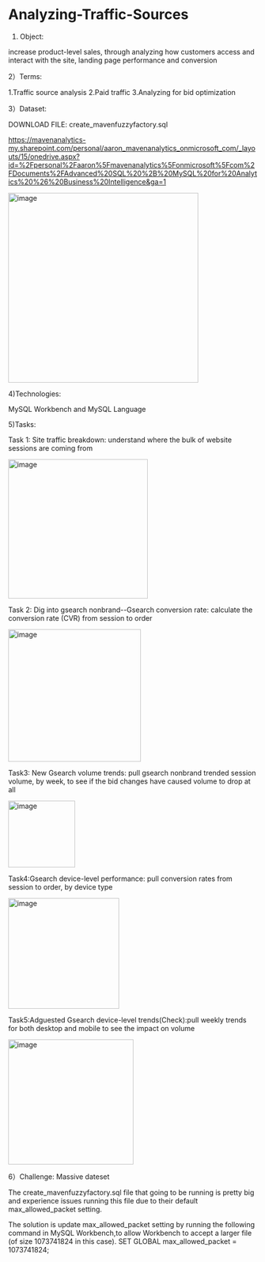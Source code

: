 

# Analyzing-Traffic-Sources






1) Object:

 increase product-level sales, through analyzing how customers access and interact with the site, landing page performance and conversion

2）Terms:

1.Traffic source analysis    2.Paid traffic     3.Analyzing for bid optimization


3）Dataset:

DOWNLOAD FILE: create_mavenfuzzyfactory.sql

https://mavenanalytics-my.sharepoint.com/personal/aaron_mavenanalytics_onmicrosoft_com/_layouts/15/onedrive.aspx?id=%2Fpersonal%2Faaron%5Fmavenanalytics%5Fonmicrosoft%5Fcom%2FDocuments%2FAdvanced%20SQL%20%2B%20MySQL%20for%20Analytics%20%26%20Business%20Intelligence&ga=1


 <img width="384" alt="image" src="https://user-images.githubusercontent.com/74843963/198989238-af71d7fd-1b9e-446f-8f5d-71d2e71d3ae1.png">
 
 

4)Technologies:

MySQL Workbench and MySQL Language


5)Tasks: 

Task 1: Site traffic breakdown: understand where the bulk of website sessions are coming from



<img width="282" alt="image" src="https://user-images.githubusercontent.com/74843963/198990400-beecc215-6f78-43fc-baf5-fbd4857d674f.png">



Task 2: Dig into gsearch nonbrand--Gsearch conversion rate: calculate the conversion rate (CVR) from session to order



<img width="268" alt="image" src="https://user-images.githubusercontent.com/74843963/198990535-b22d3bcc-3c5b-4d8f-8ed6-01865bb10487.png">



Task3: New Gsearch volume trends: pull gsearch nonbrand trended session volume, by week, to see if the bid changes have caused volume to drop at all



<img width="135" alt="image" src="https://user-images.githubusercontent.com/74843963/198990594-8c658b80-8ff6-481b-8ef1-47e0a9e963f2.png">



Task4:Gsearch device-level performance:  pull conversion rates from session to order, by device type


<img width="224" alt="image" src="https://user-images.githubusercontent.com/74843963/198990637-ccceb573-cb69-4794-aac2-d55d62774297.png">


Task5:Adguested Gsearch device-level trends(Check):pull weekly trends for both desktop and mobile to see the impact on volume


<img width="253" alt="image" src="https://user-images.githubusercontent.com/74843963/198990700-5c11f392-f5aa-423c-9d66-8241a9b4b433.png">



6）Challenge: Massive dateset

The create_mavenfuzzyfactory.sql file that going to be running is pretty big and experience issues running this file due to their default max_allowed_packet setting.

The solution is update  max_allowed_packet setting by running the following command in MySQL Workbench,to allow Workbench to accept a larger file (of size 1073741824 in this case). 
SET GLOBAL max_allowed_packet = 1073741824; 

